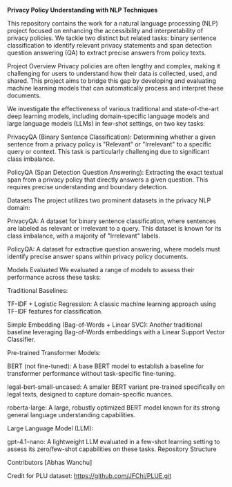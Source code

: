 **Privacy Policy Understanding with NLP Techniques**

This repository contains the work for a natural language processing (NLP) project focused on enhancing the accessibility and interpretability of privacy policies. We tackle two distinct but related tasks: binary sentence classification to identify relevant privacy statements and span detection question answering (QA) to extract precise answers from policy texts.

Project Overview
Privacy policies are often lengthy and complex, making it challenging for users to understand how their data is collected, used, and shared. This project aims to bridge this gap by developing and evaluating machine learning models that can automatically process and interpret these documents.

We investigate the effectiveness of various traditional and state-of-the-art deep learning models, including domain-specific language models and large language models (LLMs) in few-shot settings, on two key tasks:

PrivacyQA (Binary Sentence Classification): Determining whether a given sentence from a privacy policy is "Relevant" or "Irrelevant" to a specific query or context. This task is particularly challenging due to significant class imbalance.

PolicyQA (Span Detection Question Answering): Extracting the exact textual span from a privacy policy that directly answers a given question. This requires precise understanding and boundary detection.

Datasets
The project utilizes two prominent datasets in the privacy NLP domain:

PrivacyQA: A dataset for binary sentence classification, where sentences are labeled as relevant or irrelevant to a query. This dataset is known for its class imbalance, with a majority of "Irrelevant" labels.

PolicyQA: A dataset for extractive question answering, where models must identify precise answer spans within privacy policy documents.

Models Evaluated
We evaluated a range of models to assess their performance across these tasks:

Traditional Baselines:

TF-IDF + Logistic Regression: A classic machine learning approach using TF-IDF features for classification.

Simple Embedding (Bag-of-Words + Linear SVC): Another traditional baseline leveraging Bag-of-Words embeddings with a Linear Support Vector Classifier.

Pre-trained Transformer Models:

BERT (not fine-tuned): A base BERT model to establish a baseline for transformer performance without task-specific fine-tuning.

legal-bert-small-uncased: A smaller BERT variant pre-trained specifically on legal texts, designed to capture domain-specific nuances.

roberta-large: A large, robustly optimized BERT model known for its strong general language understanding capabilities.

Large Language Model (LLM):

gpt-4.1-nano: A lightweight LLM evaluated in a few-shot learning setting to assess its zero/few-shot capabilities on these tasks.
Repository Structure


Contributors
[Abhas Wanchu]

Credit for PLU dataset: https://github.com/JFChi/PLUE.git
